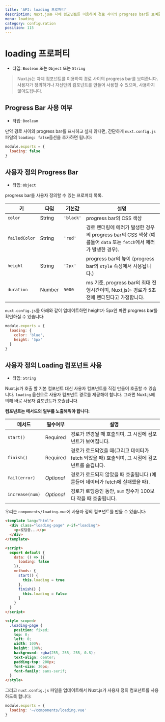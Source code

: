 ```yaml
---
title: 'API: loading 프로퍼티'
description: Nuxt.js는 자체 컴포넌트를 이용하여 경로 사이의 progress bar를 보여줍니다. 사용자가 정의하거나 자신만의 컴포넌트를 만들어 사용할 수 있으며, 사용하지 않아도 됩니다.
menu: loading
category: configuration
position: 115
---
```


# loading 프로퍼티

- 타입: `Boolean` 또는 `Object` 또는 `String`

> Nuxt.js는 자체 컴포넌트를 이용하여 경로 사이의 progress bar를 보여줍니다. 사용자가 정의하거나 자신만의 컴포넌트를 만들어 사용할 수 있으며, 사용하지 않아도됩니다.

## Progress Bar 사용 여부

- 타입: `Boolean`

만약 경로 사이의 progress bar를 표시하고 싶지 않다면, 간단하게 `nuxt.config.js` 파일의 `loading: false`옵션을 추가하면 됩니다:

```js
module.exports = {
  loading: false
}
```

## 사용자 정의 Progress Bar

- 타입: `Object`

progress bar를 사용자 정의할 수 있는 프로퍼티 목록.

| 키 | 타입 | 기본값 | 설명 |
| --- | --- | --- | --- |
| `color` | String | `'black'` | progress bar의 CSS 색상 |
| `failedColor` | String | `'red'` | 경로 랜더링에 에러가 발생한 경우의 progress bar의 CSS 색상 (예를들어 `data` 또는 `fetch`에서 에러가 발생한 경우). |
| `height` | String | `'2px'` | progress bar의 높이 (progress bar의 `style` 속성에서 사용됩니다.) |
| `duration` | Number | `5000` | ms 기준, progress bar의 최대 진행시간이며, Nuxt,js는 경로가 5초 전에 랜더된다고 가정합니다. |

`nuxt.config.js`를 아래와 같이 업데이트하면 height가 5px인 파란 progress bar를확인하실 수 있습니다:

```js
module.exports = {
  loading: {
    color: 'blue',
    height: '5px'
  }
}
```

## 사용자 정의 Loading 컴포넌트 사용

- 타입: `String`

Nuxt.js가 호출 할 기본 컴포넌트 대신 사용자 컴포넌트를 직접 만들어 호출할 수 있습니다. `loading` 옵션으로 사용자 컴포넌트 경로를 제공해야 합니다. 그러면 Nuxt.js에 의해 바로 사용자 컴포넌트가 호출됩니다.

**컴포넌트는 메서드의 일부를 노출해줘야 합니다:**

| 메서드 | 필수여부 | 설명 |
| --- | --- | --- |
| `start()` | Required | 경로가 변경될 때 호출되며, 그 시점에 컴포넌트가 보여집니다. |
| `finish()` | Required | 경로가 로드되었을 때(그리고 데이터가 fetch 되었을 때) 호출되며, 그 시점에 컴포넌트를 숨깁니다. |
| `fail(error)` | _Optional_ | 경로가 로드되지 않았을 때 호출됩니다 (예를들어 데이터가 fetch에 실패했을 때). |
| `increase(num)` | _Optional_ | 경로가 로딩중인 동안, `num` 정수가 100보다 작을 때 호출됩니다. |

우리는 `components/loading.vue`에 사용자 정의 컴포넌트를 만들 수 있습니다:

```html
<template lang="html">
  <div class="loading-page" v-if="loading">
    <p>로딩중...</p>
  </div>
</template>

<script>
  export default {
    data: () => ({
      loading: false
    }),
    methods: {
      start() {
        this.loading = true
      },
      finish() {
        this.loading = false
      }
    }
  }
</script>

<style scoped>
  .loading-page {
    position: fixed;
    top: 0;
    left: 0;
    width: 100%;
    height: 100%;
    background: rgba(255, 255, 255, 0.8);
    text-align: center;
    padding-top: 200px;
    font-size: 30px;
    font-family: sans-serif;
  }
</style>
```

그리고 `nuxt.config.js` 파일을 업데이트해서 Nuxt.js가 사용자 정의 컴포넌트를 사용하도록 합니다:

```js
module.exports = {
  loading: '~/components/loading.vue'
}
```
